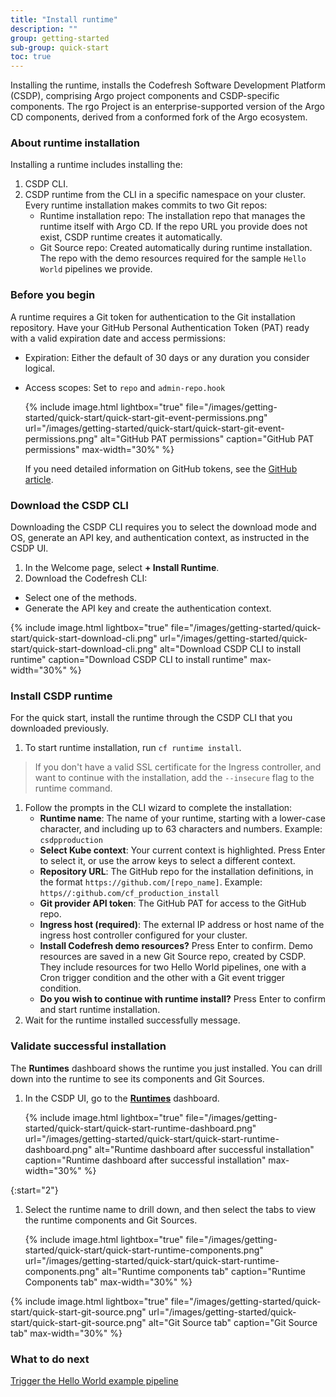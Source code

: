 ```yaml
---
title: "Install runtime"
description: ""
group: getting-started
sub-group: quick-start
toc: true
---
```



Installing the runtime, installs the Codefresh Software Development Platform (CSDP), comprising Argo project components and CSDP-specific components. The rgo Project is an enterprise-supported version of the Argo CD components, derived from a conformed fork of the Argo ecosystem.

### About runtime installation
Installing a runtime includes installing the:  
1. CSDP CLI.  
2. CSDP runtime from the CLI in a specific namespace on your cluster. 
  Every runtime installation makes commits to two Git repos: 
   * Runtime installation repo: The installation repo that manages the runtime itself with Argo CD. If the repo URL you provide does not exist, CSDP runtime creates it automatically.   
   * Git Source repo: Created automatically during runtime installation. The repo with the demo resources required for the sample `Hello World` pipelines we provide. 

### Before you begin
A runtime requires a Git token for authentication to the Git installation repository.
Have your GitHub Personal Authentication Token (PAT) ready with a valid expiration date and access permissions:
* Expiration: Either the default of 30 days or any duration you consider logical.
* Access scopes: Set to `repo` and `admin-repo.hook`

  {% include 
   image.html 
   lightbox="true" 
   file="/images/getting-started/quick-start/quick-start-git-event-permissions.png" 
   url="/images/getting-started/quick-start/quick-start-git-event-permissions.png" 
   alt="GitHub PAT permissions" 
   caption="GitHub PAT permissions"
   max-width="30%" 
   %}  

  If you need detailed information on GitHub tokens, see the [GitHub article](https://docs.github.com/en/authentication/keeping-your-account-and-data-secure/creating-a-personal-access-token).

### Download the CSDP CLI
Downloading the CSDP CLI requires you to select the download mode and OS, generate an API key, and authentication context, as instructed in the CSDP UI.
1. In the Welcome page, select **+ Install Runtime**.
1. Download the Codefresh CLI:
  * Select one of the methods. 
  * Generate the API key and create the authentication context. 

   {% include 
   image.html 
   lightbox="true" 
   file="/images/getting-started/quick-start/quick-start-download-cli.png" 
   url="/images/getting-started/quick-start/quick-start-download-cli.png"
   alt="Download CSDP CLI to install runtime" 
   caption="Download CSDP CLI to install runtime"
   max-width="30%" 
   %} 
### Install CSDP runtime
For the quick start, install the runtime through the CSDP CLI that you downloaded previously. 

1. To start runtime installation, run `cf runtime install`.  
  >If you don't have a valid SSL certificate for the Ingress controller, and want to continue with the installation, add the `--insecure` flag to the runtime command. 
1. Follow the prompts in the CLI wizard to complete the installation:
   * **Runtime name**: The name of your runtime, starting with a lower-case character, and including up to 63 characters and numbers. Example: `csdpproduction`
	* **Select Kube context**: Your current context is highlighted. Press Enter to select it, or use the arrow keys to select a different context. 
	* **Repository URL**: The GitHub repo for the installation definitions, in the format `https://github.com/[repo_name]`. Example: `https//:github.com/cf_production_install`
	* **Git provider API token**: The GitHub PAT for access to the GitHub repo.
	* **Ingress host (required)**: The external IP address or host name of the ingress host controller configured for your cluster.
	* **Install Codefresh demo resources?** Press Enter to confirm. Demo resources are saved in a new Git Source repo, created by CSDP. They include resources for two Hello World pipelines, one with a Cron trigger condition and the other with a Git event trigger condition.
	* **Do you wish to continue with runtime install?** Press Enter to confirm and start runtime installation.
1. Wait for the runtime installed successfully message.

### Validate successful installation 
The **Runtimes** dashboard shows the runtime you just installed. You can drill down into the runtime to see its components and Git Sources.   

1. In the CSDP UI, go to the [**Runtimes**]((https://g.codefresh.io/2.0/account-settings/runtimes){:target="\_blank"}) dashboard.  

   {% include 
   image.html 
   lightbox="true" 
   file="/images/getting-started/quick-start/quick-start-runtime-dashboard.png" 
   url="/images/getting-started/quick-start/quick-start-runtime-dashboard.png"
   alt="Runtime dashboard after successful installation" 
   caption="Runtime dashboard after successful installation"
   max-width="30%" 
   %} 

{:start="2"}
1. Select the runtime name to drill down, and then select the tabs to view the runtime components and Git Sources.

     {% include 
   image.html 
   lightbox="true" 
   file="/images/getting-started/quick-start/quick-start-runtime-components.png" 
   url="/images/getting-started/quick-start/quick-start-runtime-components.png"
   alt="Runtime components tab" 
   caption="Runtime Components tab"
   max-width="30%" 
   %} 

  {% include 
   image.html 
   lightbox="true" 
   file="/images/getting-started/quick-start/quick-start-git-source.png" 
   url="/images/getting-started/quick-start/quick-start-git-source.png"
   alt="Git Source tab" 
   caption="Git Source tab"
   max-width="30%" 
   %} 

### What to do next
[Trigger the Hello World example pipeline]({{site.baseurl}}/docs/getting-started/quick-start/hello-world)
